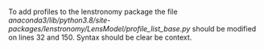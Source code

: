To add profiles to the lenstronomy package the file
*anaconda3/lib/python3.8/site-packages/lenstronomy/LensModel/profile_list_base.py*
should be modified on lines 32 and 150. Syntax should be clear be context.
